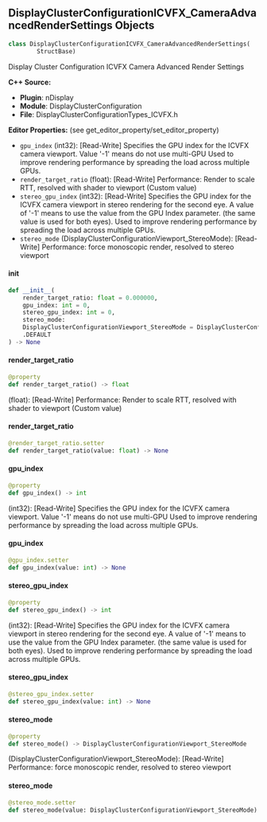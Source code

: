 ## DisplayClusterConfigurationICVFX_CameraAdvancedRenderSettings Objects

```python
class DisplayClusterConfigurationICVFX_CameraAdvancedRenderSettings(
        StructBase)
```

Display Cluster Configuration ICVFX Camera Advanced Render Settings

**C++ Source:**

- **Plugin**: nDisplay
- **Module**: DisplayClusterConfiguration
- **File**: DisplayClusterConfigurationTypes_ICVFX.h

**Editor Properties:** (see get_editor_property/set_editor_property)

- ``gpu_index`` (int32):  [Read-Write] Specifies the GPU index for the ICVFX camera viewport.
  Value '-1' means do not use multi-GPU
  Used to improve rendering performance by spreading the load across multiple GPUs.
- ``render_target_ratio`` (float):  [Read-Write] Performance: Render to scale RTT, resolved with shader to viewport (Custom value)
- ``stereo_gpu_index`` (int32):  [Read-Write] Specifies the GPU index for the ICVFX camera viewport in stereo rendering for the second eye.
  A value of '-1' means to use the value from the GPU Index parameter. (the same value is used for both eyes).
  Used to improve rendering performance by spreading the load across multiple GPUs.
- ``stereo_mode`` (DisplayClusterConfigurationViewport_StereoMode):  [Read-Write] Performance: force monoscopic render, resolved to stereo viewport

<a id="unreal.DisplayClusterConfigurationICVFX_CameraAdvancedRenderSettings.__init__"></a>

#### __init__

```python
def __init__(
    render_target_ratio: float = 0.000000,
    gpu_index: int = 0,
    stereo_gpu_index: int = 0,
    stereo_mode:
    DisplayClusterConfigurationViewport_StereoMode = DisplayClusterConfigurationViewport_StereoMode
    .DEFAULT
) -> None
```

<a id="unreal.DisplayClusterConfigurationICVFX_CameraAdvancedRenderSettings.render_target_ratio"></a>

#### render_target_ratio

```python
@property
def render_target_ratio() -> float
```

(float):  [Read-Write] Performance: Render to scale RTT, resolved with shader to viewport (Custom value)

<a id="unreal.DisplayClusterConfigurationICVFX_CameraAdvancedRenderSettings.render_target_ratio"></a>

#### render_target_ratio

```python
@render_target_ratio.setter
def render_target_ratio(value: float) -> None
```

<a id="unreal.DisplayClusterConfigurationICVFX_CameraAdvancedRenderSettings.gpu_index"></a>

#### gpu_index

```python
@property
def gpu_index() -> int
```

(int32):  [Read-Write] Specifies the GPU index for the ICVFX camera viewport.
Value '-1' means do not use multi-GPU
Used to improve rendering performance by spreading the load across multiple GPUs.

<a id="unreal.DisplayClusterConfigurationICVFX_CameraAdvancedRenderSettings.gpu_index"></a>

#### gpu_index

```python
@gpu_index.setter
def gpu_index(value: int) -> None
```

<a id="unreal.DisplayClusterConfigurationICVFX_CameraAdvancedRenderSettings.stereo_gpu_index"></a>

#### stereo_gpu_index

```python
@property
def stereo_gpu_index() -> int
```

(int32):  [Read-Write] Specifies the GPU index for the ICVFX camera viewport in stereo rendering for the second eye.
A value of '-1' means to use the value from the GPU Index parameter. (the same value is used for both eyes).
Used to improve rendering performance by spreading the load across multiple GPUs.

<a id="unreal.DisplayClusterConfigurationICVFX_CameraAdvancedRenderSettings.stereo_gpu_index"></a>

#### stereo_gpu_index

```python
@stereo_gpu_index.setter
def stereo_gpu_index(value: int) -> None
```

<a id="unreal.DisplayClusterConfigurationICVFX_CameraAdvancedRenderSettings.stereo_mode"></a>

#### stereo_mode

```python
@property
def stereo_mode() -> DisplayClusterConfigurationViewport_StereoMode
```

(DisplayClusterConfigurationViewport_StereoMode):  [Read-Write] Performance: force monoscopic render, resolved to stereo viewport

<a id="unreal.DisplayClusterConfigurationICVFX_CameraAdvancedRenderSettings.stereo_mode"></a>

#### stereo_mode

```python
@stereo_mode.setter
def stereo_mode(value: DisplayClusterConfigurationViewport_StereoMode) -> None
```

<a id="unreal.DisplayClusterConfigurationICVFX_CameraRenderSettings"></a>
